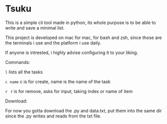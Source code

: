 # Tsuku

This is a simple cli tool made in python, 
its whole purpose is to be able to write and save a minimal list.

This project is developed on mac for mac, for bash and zsh,
since those are the terminals i use and the platform i use daily.


If anyone is intrested, i highly advise configuring it to your liking.

Commands:



`l` lists all the tasks

`c name` c is for create, name is the name of the task

`r ` r is for remove, asks for input, taking index or name of item


Download:

For now you gotta download the .py and data.txt,
put them into the same dir since the .py writes and reads from the txt file.


